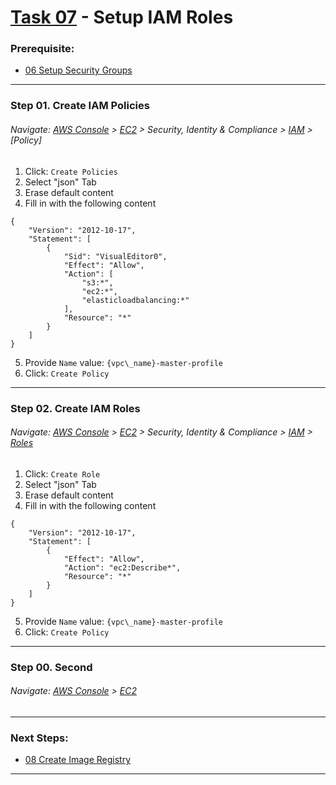 # [Task 07](../tasks/iam-roles) - Setup IAM Roles
### Prerequisite:
  + [06 Setup Security Groups]
--------------------------------------------------------------------------------
### Step 01\. Create IAM Policies
###### Navigate: [AWS Console] > [EC2] > Security, Identity & Compliance > [IAM] > [Policy]
  1. Click: `Create Policies`
  2. Select "json" Tab 
  3. Erase default content
  4. Fill in with the following content
```
{
    "Version": "2012-10-17",
    "Statement": [
        {
            "Sid": "VisualEditor0",
            "Effect": "Allow",
            "Action": [
                "s3:*",
                "ec2:*",
                "elasticloadbalancing:*"
            ],
            "Resource": "*"
        }
    ]
}
```
  5. Provide `Name` value: `{vpc\_name}-master-profile`
  6. Click: `Create Policy`

---------------------------------------------------------------------------------
### Step 02\. Create IAM Roles
###### Navigate: [AWS Console] > [EC2] > Security, Identity & Compliance > [IAM] > [Roles]
  1. Click: `Create Role`
  2. Select "json" Tab 
  3. Erase default content
  4. Fill in with the following content
```
{
    "Version": "2012-10-17",
    "Statement": [
        {
            "Effect": "Allow",
            "Action": "ec2:Describe*",
            "Resource": "*"
        }
    ]
}
```
  5. Provide `Name` value: `{vpc\_name}-master-profile`
  6. Click: `Create Policy`

---------------------------------------------------------------------------------
### Step 00\. Second
###### Navigate: [AWS Console] > [EC2] 

---------------------------------------------------------------------------------
### Next Steps:
  + [08 Create Image Registry]
--------------------------------------------------------------------------------
[06 Setup Security Groups]:../manual/06_SecurityGroups.md
[08 Create Image Registry]:../manual/08_ImageRegistry.md
[EC2]:https://console.amazonaws-us-gov.com/ec2/home
[IAM]:https://console.amazonaws-us-gov.com/iam/home
[Roles]:https://console.amazonaws-us-gov.com/iam/home#/roles
[AWS Console]:https://console.amazonaws-us-gov.com/console/home
